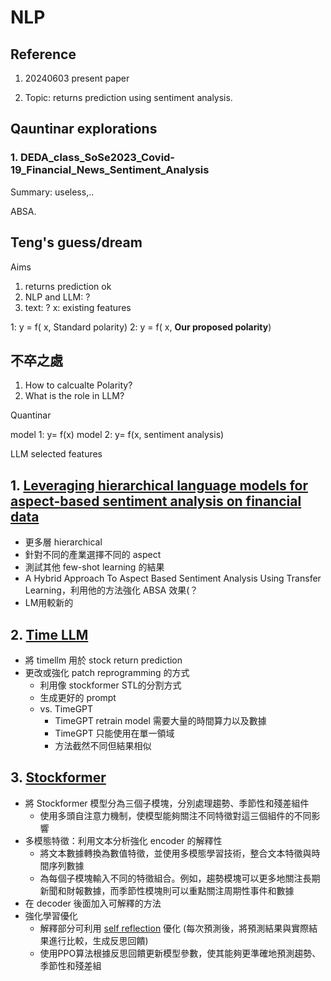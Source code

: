 # NLP


## Reference


1. 20240603 present
paper


2. Topic: returns prediction using sentiment analysis.


## Qauntinar explorations


### 1. DEDA_class_SoSe2023_Covid-19_Financial_News_Sentiment_Analysis

Summary: useless,.. 



ABSA.

## Teng's guess/dream

Aims
1. returns prediction ok
2. NLP and LLM: ? 
3. text: ? 
x: existing features



1: y = f( x, Standard polarity) 
2: y = f( x, **Our proposed polarity**) 



## 不卒之處

1. How to calcualte Polarity?
2. What is the role in LLM?



Quantinar 


model 1: y= f(x)
model 2: y= f(x, sentiment analysis)

LLM selected features


## 1. [Leveraging hierarchical language models for aspect-based sentiment analysis on financial data](https://www.sciencedirect.com/science/article/pii/S0306457323001723)
  * 更多層 hierarchical
  * 針對不同的產業選擇不同的 aspect
  * 測試其他 few-shot learning 的結果
  * A Hybrid Approach To Aspect Based Sentiment Analysis Using Transfer Learning，利用他的方法強化 ABSA 效果(？
  * LM用較新的
## 2. [Time LLM](https://ar5iv.labs.arxiv.org/html/2310.01728)
  * 將 timellm 用於 stock return prediction
  * 更改或強化 patch reprogramming 的方式
    * 利用像 stockformer STL的分割方式
    * 生成更好的 prompt
    * vs. TimeGPT
      * TimeGPT retrain model 需要大量的時間算力以及數據
      * TimeGPT 只能使用在單一領域
      * 方法截然不同但結果相似
## 3. [Stockformer](https://arxiv.org/html/2401.06139v1)
  * 將 Stockformer 模型分為三個子模塊，分別處理趨勢、季節性和殘差組件
    * 使用多頭自注意力機制，使模型能夠關注不同特徵對這三個組件的不同影響
  * 多模態特徵：利用文本分析強化 encoder 的解釋性
    * 將文本數據轉換為數值特徵，並使用多模態學習技術，整合文本特徵與時間序列數據
    * 為每個子模塊輸入不同的特徵組合。例如，趨勢模塊可以更多地關注長期新聞和財報數據，而季節性模塊則可以重點關注周期性事件和數據
  * 在 decoder 後面加入可解釋的方法
  * 強化學習優化
    * 解釋部分可利用 [self reflection](https://arxiv.org/abs/2303.11366) 優化 (每次預測後，將預測結果與實際結果進行比較，生成反思回饋)
    * 使用PPO算法根據反思回饋更新模型參數，使其能夠更準確地預測趨勢、季節性和殘差組
